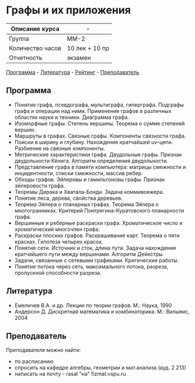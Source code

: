 # Графы и их приложения

Описание курса      | -
---                 | ---
Группа              | ММ-2
Количество часов    | 10 лек + 10 пр
Отчетность          | экзамен

[Программа](#Программа) - [Литература](#Литература) - [Рейтинг](#Рейтинг) - [Преподаватель](#Преподаватель)

## Программа

- Понятие графа, псевдографа, мультиграфа, гиперграфа. Подграфы графа и операции над ними. Применения графов в различных областях науки и техники. Диаграмма графа.
- Изоморфные графы. Степень вершины. Теорема о сумме степеней вершин.
- Маршруты в графах. Связные графы. Компоненты связности графа.
- Поиски в ширину и глубину. Нахождение кратчайшей $uv$-цепи. Разбиение на связные компоненты.
- Метрические характеристики графа. Двудольные графы. Признак двудольности Кёнига. Алгоритм определения двудольности.
- Представление графа в памяти компьютера: матрицы смежности и инцидентности, списки смежности, массив ребер.
- Обходы графов. Эйлеровы и гамильтоновы графы. Признак эйлеровости графа.
- Теоремы Дирака и Хватала-Бонди. Задача коммивояжера.
- Понятие леса, дерева, свойства деревьев.
- Теорема Эйлера о планарных графах. Теорема Эйлера о многогранниках. Критерий Понтрягина-Куратовского планарности графа.
- Вершинные и реберные раскраски графа. Хроматическое число и хроматический многочлен графа.
- Раскраски плоских графов. Раскрашивание карт. Теорема о пяти красках. Гипотеза четырех красок.
- Понятие сети. Источник и сток, длина пути. Задача нахождения кратчайшего пути между вершинами. Алгоритм Дейкстры.
- Задачи, связанные с сетевыми графиками. Критические работы.
- Понятие потока через сеть, максимального потока, разреза, пропускной способности разреза.

## Литература

- Емеличев В.А. и др. Лекции по теории графов. М.: Наука, 1990
- Андерсон Д. Дискретная математика и комбинаторика. М.: Вильямс, 2004

## Преподаватель

Преподавателя можно найти:

- по расписанию
- спросить на кафедре алгебры, геометрии и мат.анализа (ауд. 2 213)
- написать на почту - rasal "на" fizmat.vspu.ru
